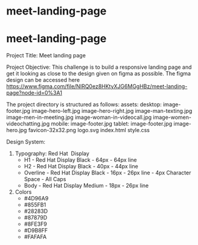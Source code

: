 # meet-landing-page
# meet-landing-page
Project Title: Meet landing page

Project Objective:
This challenge is to build a responsive landing page and get it looking as close to the design given on figma as possible. The figma design can be accessed here https://www.figma.com/file/NIRQ0ez8HKtyXJG6MGgHBz/meet-landing-page?node-id=0%3A1

The project directory is structured as follows:
	assets:
		desktop:
			image-footer.jpg
			image-hero-left.jpg
			image-hero-right.jpg
			image-man-texting.jpg
			image-men-in-meeting.jpg
			image-woman-in-videocall.jpg
			image-women-videochatting.jpg
		mobile:
			image-footer.jpg
		tablet:
			image-footer.jpg
			image-hero.jpg
		favicon-32x32.png
	  logo.svg
  index.html
  style.css
  
Design System:
  1. Typography: Red Hat  Display
      - H1 - Red Hat Display Black - 64px - 64px line
      - H2 - Red Hat Display Black - 40px - 44px line
      - Overline - Red Hat Display Black - 16px - 26px line - 4px Character Space - All Caps
      - Body - Red Hat Display Medium - 18px - 26px line
  2. Colors
      - #4D96A9
      - #855FB1
      - #28283D
      - #87879D
      - #8FE3F9
      - #D9B8FF
      - #FAFAFA

